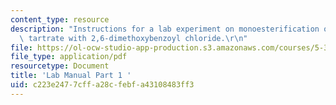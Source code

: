 ```yaml
---
content_type: resource
description: "Instructions for a lab experiment on monoesterification of dibenzyl\
  \ tartrate with 2,6-dimethoxybenzoyl chloride.\r\n"
file: https://ol-ocw-studio-app-production.s3.amazonaws.com/courses/5-37-introduction-to-organic-synthesis-laboratory-spring-2009/c223e2477cffa28cfebfa43108483ff3_MIT5_37s09_lab01_part1.pdf
file_type: application/pdf
resourcetype: Document
title: 'Lab Manual Part 1 '
uid: c223e247-7cff-a28c-febf-a43108483ff3
---
```

